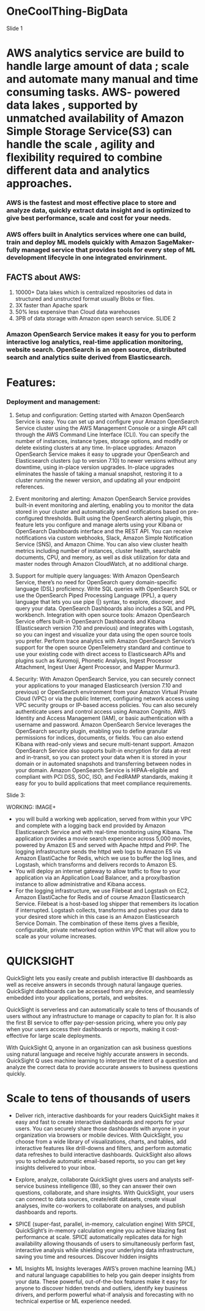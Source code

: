 # OneCoolThing-BigData
Slide 1
# AWS analytics service are build to handle large amount of data ; scale and automate many manual and time consuming tasks. AWS- powered data lakes , supported by unmatched availability of Amazon Simple Storage Service(S3) can handle the scale , agility and flexibility required to combine different data and analytics approaches.

### AWS is the fastest and most effective place to store and analyze data, quickly extract data insight and is optimized to give best performance, scale and cost for your needs.

### AWS offers built in Analytics services where one can build, train and deploy ML models quickly with Amazon SageMaker- fully managed service that provides tools for every step of ML development lifecycle in one integrated envirinment.


## FACTS about AWS:
1. 10000+ Data lakes which is centralized repositories od data in structured and unstructed format usually Blobs or files. 
2. 3X faster than Apache spark
3. 50% less expensive than Cloud data warehouses
4. 3PB of data storage with Amazon open search service.
SLIDE 2
### Amazon OpenSearch Service makes it easy for you to perform interactive log analytics, real-time application monitoring, website search. OpenSearch is an open source, distributed search and analytics suite derived from Elasticsearch. 
# Features:
### Deployment and management:
1. Setup and configuration:
Getting started with Amazon OpenSearch Service is easy. You can set up and configure your Amazon OpenSearch Service cluster using the AWS Management Console or a single API call through the AWS Command Line Interface (CLI). You can specify the number of instances, instance types, storage options, and modify or delete existing clusters at any time.
In-place upgrades: Amazon OpenSearch Service makes it easy to upgrade your OpenSearch and Elasticsearch clusters (up to version 7.10) to newer versions without any downtime, using in-place version upgrades. In-place upgrades eliminates the hassle of taking a manual snapshot, restoring it to a cluster running the newer version, and updating all your endpoint references.

2. Event monitoring and alerting:
Amazon OpenSearch Service provides built-in event monitoring and alerting, enabling you to monitor the data stored in your cluster and automatically send notifications based on pre-configured thresholds. Built using the OpenSearch alerting plugin, this feature lets you configure and manage alerts using your Kibana or OpenSearch Dashboards interface and the REST API. You can receive notifications via custom webhooks, Slack, Amazon Simple Notification Service (SNS), and Amazon Chime. You can also view cluster health metrics including number of instances, cluster health, searchable documents, CPU, and memory, as well as disk utilization for data and master nodes through Amazon CloudWatch, at no additional charge.

3. Support for multiple query languages:
With Amazon OpenSearch Service, there’s no need for OpenSearch query domain-specific language (DSL) proficiency. Write SQL queries with OpenSearch SQL or use the OpenSearch Piped Processing Language (PPL), a query language that lets you use pipe (|) syntax, to explore, discover, and query your data. OpenSearch Dashboards also includes a SQL and PPL workbench.
Integration with open source tools: Amazon OpenSearch Service offers built-in OpenSearch Dashboards and Kibana (Elasticsearch version 7.10 and previous) and integrates with Logstash, so you can ingest and visualize your data using the open source tools you prefer. Perform trace analytics with Amazon OpenSearch Service’s support for the open source OpenTelemetry standard and continue to use your existing code with direct access to Elasticsearch APIs and plugins such as Kuromoji, Phonetic Analysis, Ingest Processor Attachment, Ingest User Agent Processor, and Mapper Murmur3.
4. Security:
With Amazon OpenSearch Service, you can securely connect your applications to your managed Elasticsearch (version 7.10 and previous) or OpenSearch environment from your Amazon Virtual Private Cloud (VPC) or via the public Internet, configuring network access using VPC security groups or IP-based access policies. You can also securely authenticate users and control access using Amazon Cognito, AWS Identity and Access Management (IAM), or basic authentication with a username and password. Amazon OpenSearch Service leverages the OpenSearch security plugin, enabling you to define granular permissions for indices, documents, or fields. You can also extend Kibana with read-only views and secure multi-tenant support. Amazon OpenSearch Service also supports built-in encryption for data at-rest and in-transit, so you can protect your data when it is stored in your domain or in automated snapshots and transferring between nodes in your domain. Amazon OpenSearch Service is HIPAA-eligible and compliant with PCI DSS, SOC, ISO, and FedRAMP standards, making it easy for you to build applications that meet compliance requirements.

Slide 3:


WORKING:
IMAGE+
- you will build a working web application, served from within your VPC and complete with a logging back end provided by Amazon Elasticsearch Service and with real-time monitoring using Kibana. The application provides a movie search experience across 5,000 movies, powered by Amazon ES and served with Apache httpd and PHP. The logging infrastructure sends the httpd web logs to Amazon ES via Amazon ElastiCache for Redis, which we use to buffer the log lines, and Logstash, which transforms and delivers records to Amazon ES.
- You will deploy an internet gateway to allow traffic to flow to your application via an Application Load Balancer, and a proxy/bastion instance to allow administrative and Kibana access.
- For the logging infrastructure, we use Filebeat and Logstash on EC2, Amazon ElastiCache for Redis and of course Amazon Elasticsearch Service. Filebeat is a host-based log shipper that remembers its location if interrupted. Logstash collects, transforms and pushes your data to your desired store which in this case is an Amazon Elasticsearch Service Domain. The combination of these items gives a flexible, configurable, private networked option within VPC that will allow you to scale as your volume increases.

# QUICKSIGHT
QuickSight lets you easily create and publish interactive BI dashboards as well as receive answers in seconds through natural langauge queries. QuickSight dashboards can be accessed from any device, and seamlessly embedded into your applications, portals, and websites.

QuickSight is serverless and can automatically scale to tens of thousands of users without any infrastructure to manage or capacity to plan for. It is also the first BI service to offer pay-per-session pricing, where you only pay when your users access their dashboards or reports, making it cost-effective for large scale deployments.

With QuickSight Q, anyone in an organization can ask business questions using natural language and receive highly accurate answers in seconds. QuickSight Q uses machine learning to interpret the intent of a question and analyze the correct data to provide accurate answers to business questions quickly. 

# Scale to tens of thousands of users
- Deliver rich, interactive dashboards for your readers
QuickSight makes it easy and fast to create interactive dashboards and reports for your users. You can securely share those dashboards with anyone in your organization via browsers or mobile devices. With QuickSight, you choose from a wide library of visualizations, charts, and tables, add interactive features like drill-downs and filters, and perform automatic data refreshes to build interactive dashboards. QuickSight also allows you to schedule automatic email-based reports, so you can get key insights delivered to your inbox.

- Explore, analyze, collaborate
QuickSight gives users and analysts self-service business intelligence (BI), so they can answer their own questions, collaborate, and share insights. With QuickSight, your users can connect to data sources, create/edit datasets, create visual analyses, invite co-workers to collaborate on analyses, and publish dashboards and reports.
- SPICE (super-fast, parallel, in-memory, calculation engine)
With SPICE, QuickSight’s in-memory calculation engine you achieve blazing fast performance at scale. SPICE automatically replicates data for high availability allowing thousands of users to simultaneously perform fast, interactive analysis while shielding your underlying data infrastructure, saving you time and resources.
Discover hidden insights
- ML Insights
ML Insights leverages AWS’s proven machine learning (ML) and natural language capabilities to help you gain deeper insights from your data. These powerful, out-of-the-box features make it easy for anyone to discover hidden trends and outliers, identify key business drivers, and perform powerful what-if analysis and forecasting with no technical expertise or ML experience needed.



